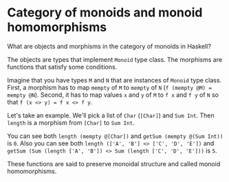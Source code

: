 # Category of monoids and monoid homomorphisms

What are objects and morphisms in the category of monoids in Haskell?

The objects are types that implement `Monoid` type class. The morphisms are functions that satisfy some conditions.

Imagine that you have types `M` and `N` that are instances of `Monoid` type class. First, a morphism has to map `mempty` of `M` to `mempty` of `N` (`f (mempty @M) = mempty @N`). Second, it has to map values `x` and `y` of `M` to `f x` and `f y` of `N` so that `f (x <> y) = f x <> f y`.

Let's take an example. We'll pick a list of `Char` (`[Char]`) and `Sum Int`. Then `length` is a morphism from `[Char]` to `Sum Int`.

You can see both `length (mempty @[Char])` and `getSum (mempty @(Sum Int))` is `0`. Also you can see both `length (['A', 'B'] <> ['C', 'D', 'E'])` and `getSum (Sum (length ['A', 'B']) <> Sum (length ['C', 'D', 'E']))` is `5`.

These functions are said to preserve monoidal structure and called monoid homomorphisms.
